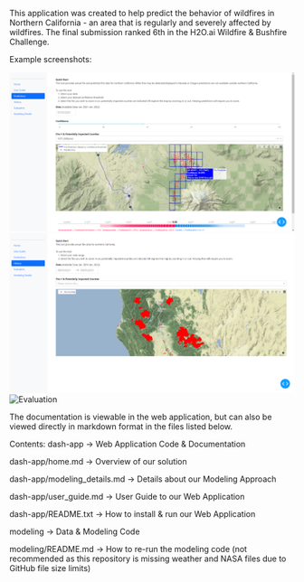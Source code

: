 This application was created to help predict the behavior of wildfires in Northern California - an area that is regularly and severely affected by wildfires. The final submission ranked 6th in the H2O.ai Wildfire & Bushfire Challenge.

Example screenshots:

![Predictions](/screenshots/Predictions.png)
![History](/screenshots/History.png)
![Evaluation](/screenshots/History.jpg)

The documentation is viewable in the web application, but can also be viewed directly in markdown format in the files listed below.

Contents:
  dash-app -> Web Application Code & Documentation
  
  dash-app/home.md -> Overview of our solution
  
  dash-app/modeling_details.md -> Details about our Modeling Approach
  
  dash-app/user_guide.md -> User Guide to our Web Application
  
  dash-app/README.txt -> How to install & run our Web Application
  
  modeling -> Data & Modeling Code
  
  modeling/README.md -> How to re-run the modeling code (not recommended as this repository is missing weather and NASA files due to GitHub file size limits)
